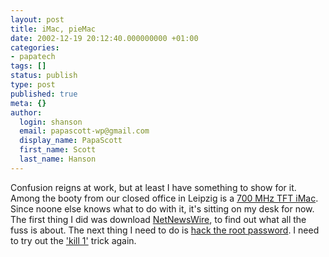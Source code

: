 ```yaml
---
layout: post
title: iMac, pieMac
date: 2002-12-19 20:12:40.000000000 +01:00
categories:
- papatech
tags: []
status: publish
type: post
published: true
meta: {}
author:
  login: shanson
  email: papascott-wp@gmail.com
  display_name: PapaScott
  first_name: Scott
  last_name: Hanson
---
```

<p>Confusion reigns at work, but at least I have something to show for it. Among the booty from our closed office in Leipzig is a <a href="http://www.apple.com/imac">700 MHz TFT iMac</a>. Since noone else knows what to do with it, it's sitting on my desk for now. The first thing I did was download <a href="http://ranchero.com/software/netnewswire/">NetNewsWire</a>, to find out what all the fuss is about. The next thing I need to do is <a href="http://www.google.com/search?q=os x forgot root password">hack the root password</a>. I need to try out the <a href="https://www.papascott.de/2001/07/26/1507.html">'kill 1'</a> trick again.</p>
